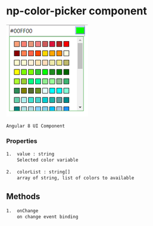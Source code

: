 # np-color-picker component

![image login](https://github.com/NilavPatel/np-color-picker-package/blob/master/src/assets/images/image1.PNG)

````
Angular 8 UI Component
````

### Properties
````
1.  value : string
    Selected color variable

2.  colorList : string[]
    array of string, list of colors to available
````

## Methods
````
1.  onChange
    on change event binding
````